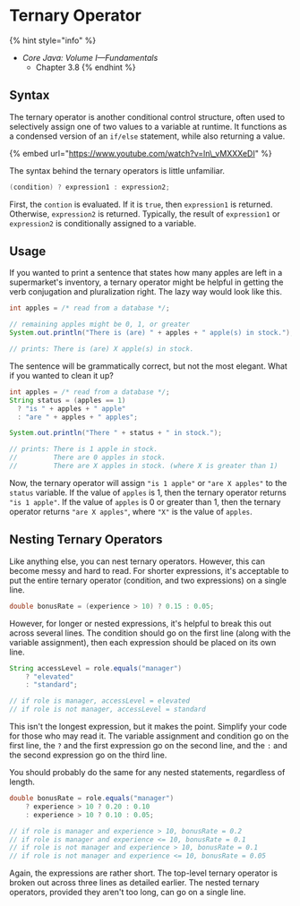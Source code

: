 # Ternary Operator

{% hint style="info" %}
* _Core Java: Volume I—Fundamentals_
  * Chapter 3.8
{% endhint %}

## Syntax

The ternary operator is another conditional control structure, often used to selectively assign one of two values to a variable at runtime. It functions as a condensed version of an `if/else` statement, while also returning a value.

{% embed url="https://www.youtube.com/watch?v=ln\_vMXXXeDI" %}

The syntax behind the ternary operators is little unfamiliar.

```java
(condition) ? expression1 : expression2;
```

First, the `contion` is evaluated. If it is `true`, then `expression1` is returned. Otherwise, `expression2` is returned. Typically, the result of `expression1` or `expression2` is conditionally assigned to a variable.

## Usage

If you wanted to print a sentence that states how many apples are left in a supermarket's inventory, a ternary operator might be helpful in getting the verb conjugation and pluralization right. The lazy way would look like this.

```java
int apples = /* read from a database */;

// remaining apples might be 0, 1, or greater
System.out.println("There is (are) " + apples + " apple(s) in stock.");

// prints: There is (are) X apple(s) in stock.
```

The sentence will be grammatically correct, but not the most elegant. What if you wanted to clean it up?

```java
int apples = /* read from a database */;
String status = (apples == 1)
  ? "is " + apples + " apple"
  : "are " + apples + " apples";

System.out.println("There " + status + " in stock.");

// prints: There is 1 apple in stock.
//         There are 0 apples in stock.
//         There are X apples in stock. (where X is greater than 1)
```

Now, the ternary operator will assign `"is 1 apple"` or `"are X apples"` to the `status` variable. If the value of `apples` is 1, then the ternary operator returns `"is 1 apple"`. If the value of `apples` is 0 or greater than 1, then the ternary operator returns `"are X apples"`, where `"X"` is the value of `apples`.

## Nesting Ternary Operators

Like anything else, you can nest ternary operators. However, this can become messy and hard to read. For shorter expressions, it's acceptable to put the entire ternary operator \(condition, and two expressions\) on a single line.

```java
double bonusRate = (experience > 10) ? 0.15 : 0.05;
```

However, for longer or nested expressions, it's helpful to break this out across several lines. The condition should go on the first line \(along with the variable assignment\), then each expression should be placed on its own line.

```java
String accessLevel = role.equals("manager")
    ? "elevated"
    : "standard";

// if role is manager, accessLevel = elevated
// if role is not manager, accessLevel = standard
```

This isn't the longest expression, but it makes the point. Simplify your code for those who may read it. The variable assignment and condition go on the first line, the `?` and the first expression go on the second line, and the `:` and the second expression go on the third line.

You should probably do the same for any nested statements, regardless of length.

```java
double bonusRate = role.equals("manager")
    ? experience > 10 ? 0.20 : 0.10
    : experience > 10 ? 0.10 : 0.05;

// if role is manager and experience > 10, bonusRate = 0.2
// if role is manager and experience <= 10, bonusRate = 0.1
// if role is not manager and experience > 10, bonusRate = 0.1
// if role is not manager and experience <= 10, bonusRate = 0.05
```

Again, the expressions are rather short. The top-level ternary operator is broken out across three lines as detailed earlier. The nested ternary operators, provided they aren't too long, can go on a single line.

